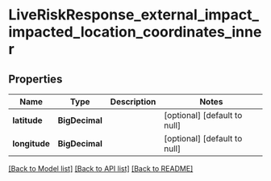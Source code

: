 # LiveRiskResponse_external_impact_impacted_location_coordinates_inner
## Properties

| Name | Type | Description | Notes |
|------------ | ------------- | ------------- | -------------|
| **latitude** | **BigDecimal** |  | [optional] [default to null] |
| **longitude** | **BigDecimal** |  | [optional] [default to null] |

[[Back to Model list]](../README.md#documentation-for-models) [[Back to API list]](../README.md#documentation-for-api-endpoints) [[Back to README]](../README.md)

